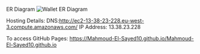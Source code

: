 ER Diagram
![Wallet ER Diagram](https://github.com/user-attachments/assets/fde5764f-7d45-45ea-9c78-159febb2c08e)

Hosting Details:
DNS:http://ec2-13-38-23-228.eu-west-3.compute.amazonaws.com/
IP Address: 13.38.23.228

To access GitHub Pages:
https://Mahmoud-El-Sayed10.github.io/Mahmoud-El-Sayed10.github.io
